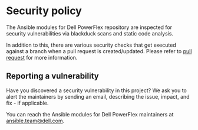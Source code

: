 <!--
Copyright (c) 2022 Dell Inc., or its subsidiaries. All Rights Reserved.

Licensed under the Apache License, Version 2.0 (the "License");
you may not use this file except in compliance with the License.
You may obtain a copy of the License at

    http://www.apache.org/licenses/LICENSE-2.0
-->

# Security policy

The Ansible modules for Dell PowerFlex repository are inspected for security vulnerabilities via blackduck scans and static code analysis.

In addition to this, there are various security checks that get executed against a branch when a pull request is created/updated. Please refer to [pull request](https://github.com/dell/ansible-powerflex/blob/1.7.0/docs/CONTRIBUTING.md#Pull-requests) for more information.

## Reporting a vulnerability

Have you discovered a security vulnerability in this project?
We ask you to alert the maintainers by sending an email, describing the issue, impact, and fix - if applicable.

You can reach the Ansible modules for Dell PowerFlex maintainers at ansible.team@dell.com.

